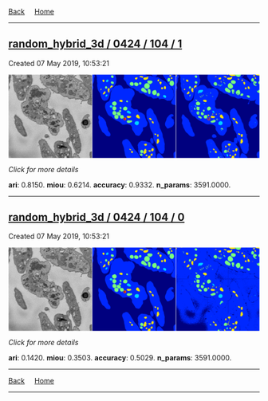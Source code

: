 
[Back](..)&nbsp;&nbsp;&nbsp;&nbsp;&nbsp;[Home](https://leapmanlab.github.io/snapshots)

---

<div class="summary"><a href="1"><h2>random_hybrid_3d / 0424 / 104 / 1</h2></a><p>Created 07 May 2019, 10:53:21
</p><a href="1"><img src="1/media/summary.png" align="center"></a><p>
<i>Click for more details</i>
</p></div>

**ari**: 0.8150. **miou**: 0.6214. **accuracy**: 0.9332. **n_params**: 3591.0000. 

---

<div class="summary"><a href="0"><h2>random_hybrid_3d / 0424 / 104 / 0</h2></a><p>Created 07 May 2019, 10:53:21
</p><a href="0"><img src="0/media/summary.png" align="center"></a><p>
<i>Click for more details</i>
</p></div>

**ari**: 0.1420. **miou**: 0.3503. **accuracy**: 0.5029. **n_params**: 3591.0000. 

---

[Back](..)&nbsp;&nbsp;&nbsp;&nbsp;&nbsp;[Home](https://leapmanlab.github.io/snapshots)

---